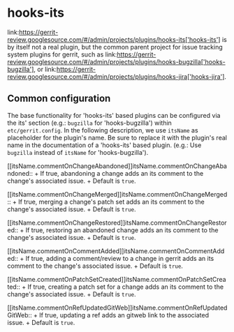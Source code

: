 hooks-its
=========

link:https://gerrit-review.googlesource.com/#/admin/projects/plugins/hooks-its['hooks-its']
is by itself not a real plugin, but the common parent project for issue tracking
system plugins for gerrit, such as
link:https://gerrit-review.googlesource.com/#/admin/projects/plugins/hooks-bugzilla['hooks-bugzilla'],
or
link:https://gerrit-review.googlesource.com/#/admin/projects/plugins/hooks-jira['hooks-jira'].



Common configuration
--------------------

The base functionality for 'hooks-its' based plugins can be configured
via the its' section (e.g.: `bugzilla` for 'hooks-bugzilla') within
`etc/gerrit.config`. In the following description, we use `itsName` as
placeholder for the plugin's name.  Be sure to replace it with the
plugin's real name in the documentation of a 'hooks-its' based
plugin. (e.g.: Use `bugzilla` instead of `itsName` for
'hooks-bugzilla').

[[itsName.commentOnChangeAbandoned]]itsName.commentOnChangeAbandoned::
+
If true, abandoning a change adds an its comment to the change's associated
issue.
+
Default is `true`.


[[itsName.commentOnChangeMerged]]itsName.commentOnChangeMerged::
+
If true, merging a change's patch set adds an its comment to the change's
associated issue.
+
Default is `true`.

[[itsName.commentOnChangeRestored]]itsName.commentOnChangeRestored::
+
If true, restoring an abandoned change adds an its comment to the change's
associated issue.
+
Default is `true`.

[[itsName.commentOnCommentAdded]]itsName.commentOnCommentAdded::
+
If true, adding a comment/review to a change in gerrit adds an its comment to
the change's associated issue.
+
Default is `true`.

[[itsName.commentOnPatchSetCreated]]itsName.commentOnPatchSetCreated::
+
If true, creating a patch set for a change adds an its comment to the change's
associated issue.
+
Default is `true`.

[[itsName.commentOnRefUpdatedGitWeb]]itsName.commentOnRefUpdatedGitWeb::
+
If true, updating a ref adds an gitweb link to the associated issue.
+
Default is `true`.
